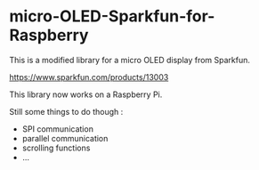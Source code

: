 # micro-OLED-Sparkfun-for-Raspberry

This is a modified library for a micro OLED display from Sparkfun.

https://www.sparkfun.com/products/13003

This library now works on a Raspberry Pi.

Still some things to do though : 
- SPI communication
- parallel communication
- scrolling functions
- ...
